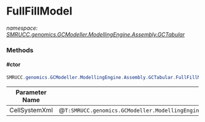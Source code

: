 ﻿# FullFillModel
_namespace: [SMRUCC.genomics.GCModeller.ModellingEngine.Assembly.GCTabular](./index.md)_





### Methods

#### #ctor
```csharp
SMRUCC.genomics.GCModeller.ModellingEngine.Assembly.GCTabular.FullFillModel.#ctor(System.String,System.String)
```


|Parameter Name|Remarks|
|--------------|-------|
|CellSystemXml|@``T:SMRUCC.genomics.GCModeller.ModellingEngine.Assembly.GCTabular.FileStream.XmlFormat.CellSystemXmlModel``|



